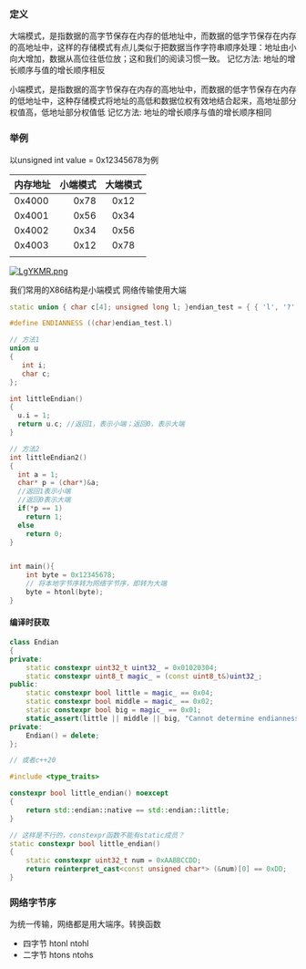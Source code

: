 ### 定义
大端模式，是指数据的高字节保存在内存的低地址中，而数据的低字节保存在内存的高地址中，这样的存储模式有点儿类似于把数据当作字符串顺序处理：地址由小向大增加，数据从高位往低位放；这和我们的阅读习惯一致。
记忆方法: 地址的增长顺序与值的增长顺序相反

小端模式，是指数据的高字节保存在内存的高地址中，而数据的低字节保存在内存的低地址中，这种存储模式将地址的高低和数据位权有效地结合起来，高地址部分权值高，低地址部分权值低
记忆方法: 地址的增长顺序与值的增长顺序相同

### 举例
以unsigned int value = 0x12345678为例

| 内存地址 | 小端模式 | 大端模式 |
|:-------- | --------:|:--------:|
| 0x4000   |     0x78 |   0x12   |
| 0x4001   |     0x56 |   0x34   |
| 0x4002   |     0x34 |   0x56   |
| 0x4003   |     0x12 |   0x78   |
|          |          |          |
[![LgYKMR.png](https://s1.ax1x.com/2022/04/22/LgYKMR.png)](https://imgtu.com/i/LgYKMR)

我们常用的X86结构是小端模式
网络传输使用大端

```cpp
static union { char c[4]; unsigned long l; }endian_test = { { 'l', '?', '?', 'b' } };

#define ENDIANNESS ((char)endian_test.l)

// 方法1
union u
{
   int i;
   char c;
};

int littleEndian()
{
  u.i = 1;
  return u.c; //返回1，表示小端；返回0，表示大端
}

// 方法2
int littleEndian2()
{
  int a = 1;
  char* p = (char*)&a;
  //返回1表示小端
  //返回0表示大端
  if(*p == 1)
    return 1;
  else
    return 0;
}


int main(){
	int byte = 0x12345678;
	// 将本地字节序转为网络字节序，即转为大端
	byte = htonl(byte);
}

```

 #### 编译时获取
```cpp
class Endian
{
private:
    static constexpr uint32_t uint32_ = 0x01020304;
    static constexpr uint8_t magic_ = (const uint8_t&)uint32_;
public:
    static constexpr bool little = magic_ == 0x04;
    static constexpr bool middle = magic_ == 0x02;
    static constexpr bool big = magic_ == 0x01;
    static_assert(little || middle || big, "Cannot determine endianness!");
private:
    Endian() = delete;
};

// 或者c++20

#include <type_traits>

constexpr bool little_endian() noexcept
{
    return std::endian::native == std::endian::little;
}

// 这样是不行的，constexpr函数不能有static成员？
static constexpr bool little_endian()
{
    static constexpr uint32_t num = 0xAABBCCDD;
    return reinterpret_cast<const unsigned char*> (&num)[0] == 0xDD;
}


```


### 网络字节序
为统一传输，网络都是用大端序。转换函数
- 四字节 htonl ntohl
- 二字节 htons ntohs